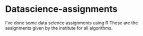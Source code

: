 # Datascience-assignments
I've done some data science assignments using R
These are the assignments given by the institute for all algorithms.
